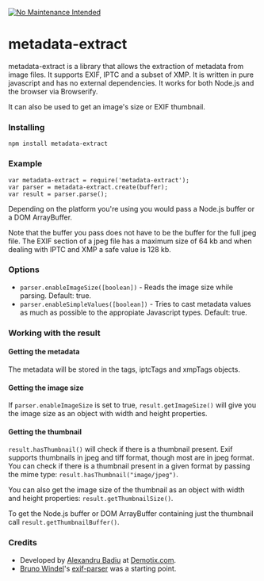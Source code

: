 [![No Maintenance Intended](http://unmaintained.tech/badge.svg)](http://unmaintained.tech/)

metadata-extract
========
metadata-extract is a library that allows the extraction of metadata from image files. It supports EXIF, IPTC and a subset of XMP. It is written in pure javascript and has no external dependencies. It works for both Node.js and the browser via Browserify.

It can also be used to get an image's size or EXIF thumbnail.

### Installing

    npm install metadata-extract

### Example

```
var metadata-extract = require('metadata-extract');
var parser = metadata-extract.create(buffer);
var result = parser.parse();
```
Depending on the platform you're using you would pass a Node.js buffer or a DOM ArrayBuffer.

Note that the buffer you pass does not have to be the buffer for the full jpeg file. The EXIF section of a jpeg file has a maximum size of 64 kb and when dealing with IPTC and XMP a safe value is 128 kb.

### Options

* ```parser.enableImageSize([boolean])``` - Reads the image size while parsing. Default: true.
* ```parser.enableSimpleValues([boolean])``` - Tries to cast metadata values as much as possible to the appropiate Javascript types. Default: true.

### Working with the result

#### Getting the metadata

The metadata will be stored in the tags, iptcTags and xmpTags objects.

#### Getting the image size

If ```parser.enableImageSize``` is set to true, ```result.getImageSize()``` will give you the image size as an object with width and height properties.

#### Getting the thumbnail

```result.hasThumbnail()``` will check if there is a thumbnail present. Exif supports thumbnails in jpeg and tiff format, though most are in jpeg format. You can check if there is a thumbnail present in a given format by passing the mime type: ```result.hasThumbnail("image/jpeg")```.

You can also get the image size of the thumbnail as an object with width and height properties: ```result.getThumbnailSize()```.

To get the Node.js buffer or DOM ArrayBuffer containing just the thumbnail call ```result.getThumbnailBuffer()```.

### Credits

* Developed by [Alexandru Badiu](http://alexandrubadiu.ro) at [Demotix.com](http://demotix.com).
* [Bruno Windel](https://github.com/bwindels)'s [exif-parser](https://github.com/bwindels/exif-parser) was a starting point.
